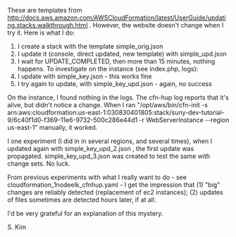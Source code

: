 These are templates from http://docs.aws.amazon.com/AWSCloudFormation/latest/UserGuide/updating.stacks.walkthrough.html . However, the website doesn't change when I try it. Here is what I do:

  1. I create a stack with the template simple_orig.json
  2. I update it (console, direct updated, new template) with simple_upd.json
  3. I wait for UPDATE_COMPLETED, then more than 15 minutes, nothing happens. To investigate on the instance (see index.php, logs):
  4. I update with simple_key.json - this works fine
  5. I try again to update, with simple_key_upd.json - again, no success

On the instance, I found nothing in the logs. The cfn-hup log reports that it's alive, but didn't notice a change. When I ran "/opt/aws/bin/cfn-init -s arn:aws:cloudformation:us-east-1:030830401805:stack/suny-dev-tutorial-9/6c40f1d0-f369-11e6-9732-500c286e44d1 -r WebServerInstance  --region     us-east-1" manually, it worked. 

I one experiment (I did in in several regions, and several times), when I updated again with simple_key_upd_2.json , the first update was propagated. simple_key_upd_3.json was created to test the same with change sets. No luck.

From previous experiments with what I really want to do - see cloudformation_1nodeelk_cfnhup.yaml - I get the impression that (1) "big" changes are reliably detected (replacement of ec2 instances); (2) updates of files sometimes are detected hours later, if at all.

I'd be very grateful for an explanation of this mystery.

S. Kim

